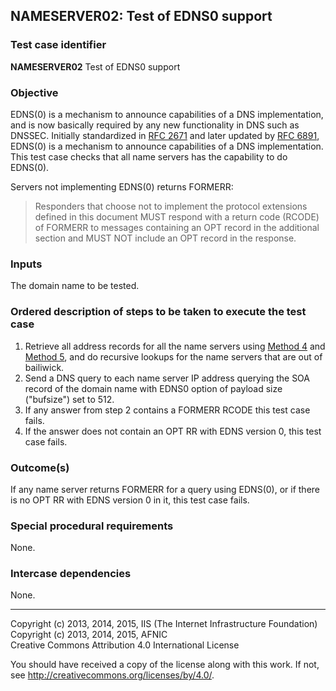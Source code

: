## NAMESERVER02: Test of EDNS0 support

### Test case identifier
**NAMESERVER02** Test of EDNS0 support

### Objective

EDNS(0) is a mechanism to announce capabilities of a DNS implementation,
and is now basically required by any new functionality in DNS such as
DNSSEC.
Initially standardized in [RFC 2671](https://tools.ietf.org/search/rfc2671)
and later updated by [RFC 6891](https://tools.ietf.org/search/rfc6891),
EDNS(0) is a mechanism to announce capabilities of a DNS implementation.
This test case checks that all name servers has the capability to do
EDNS(0).

Servers not implementing EDNS(0) returns FORMERR:

> Responders that choose not to implement the protocol extensions
> defined in this document MUST respond with a return code (RCODE) of
> FORMERR to messages containing an OPT record in the additional
> section and MUST NOT include an OPT record in the response.

### Inputs

The domain name to be tested.

### Ordered description of steps to be taken to execute the test case

1. Retrieve all address records for all the name servers using
   [Method 4](../Methods.md#method-4-obtain-glue-address-records-from-parent) and
   [Method 5](../Methods.md##method-5-obtain-the-name-server-address-records-from-child),
   and do recursive lookups for the name servers that are out of bailiwick.
2. Send a DNS query to each name server IP address querying the SOA record
   of the domain name with EDNS0 option of payload size ("bufsize")
   set to 512.
3. If any answer from step 2 contains a FORMERR RCODE this test case fails.
4. If the answer does not contain an OPT RR with EDNS version 0, this test
   case fails.

### Outcome(s)

If any name server returns FORMERR for a query using EDNS(0), or if there is
no OPT RR with EDNS version 0 in it, this test case fails.

### Special procedural requirements

None.

### Intercase dependencies

None.

-------

Copyright (c) 2013, 2014, 2015, IIS (The Internet Infrastructure Foundation)  
Copyright (c) 2013, 2014, 2015, AFNIC  
Creative Commons Attribution 4.0 International License

You should have received a copy of the license along with this
work.  If not, see <http://creativecommons.org/licenses/by/4.0/>.
